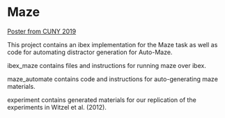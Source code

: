 # Maze

[Poster from CUNY 2019](https://osf.io/mj5cd/) 

This project contains an ibex implementation for the Maze task as well as code for automating distractor generation for Auto-Maze. 

ibex_maze contains files and instructions for running maze over ibex.

maze_automate contains code and instructions for auto-generating maze materials. 

experiment contains generated materials for our replication of the experiments in Witzel et al. (2012). 
